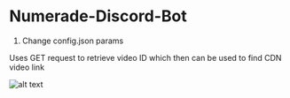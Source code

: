 # Numerade-Discord-Bot

1. Change config.json params

Uses GET request to retrieve video ID which then can be used to find CDN video link

![alt text](https://i.imgur.com/fxYEdsX.png)
